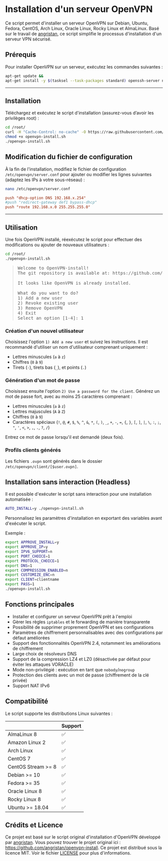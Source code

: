 # Installation d'un serveur OpenVPN

Ce script permet d'installer un serveur OpenVPN sur Debian, Ubuntu, Fedora, CentOS, Arch Linux, Oracle Linux, Rocky Linux et AlmaLinux. Basé sur le travail de [angristan](https://github.com/angristan/openvpn-install), ce script simplifie le processus d'installation d'un serveur VPN sécurisé.

## Prérequis

Pour installer OpenVPN sur un serveur, exécutez les commandes suivantes :

```bash
apt-get update &&
apt-get install -y $(tasksel --task-packages standard) openssh-server net-tools curl openvpn easy-rsa
```

---

## Installation

Téléchargez et exécutez le script d'installation (assurez-vous d’avoir les privilèges root) :

```bash
cd /root/
curl -H "Cache-Control: no-cache" -O https://raw.githubusercontent.com/jchartoire/openvpn-server/master/openvpn-install.sh
chmod +x openvpn-install.sh
./openvpn-install.sh
```

## Modification du fichier de configuration

À la fin de l'installation, modifiez le fichier de configuration `/etc/openvpn/server.conf` pour ajouter ou modifier les lignes suivantes (adaptez les IPs à votre sous-réseau) :

```bash
nano /etc/openvpn/server.conf
```

```ini
push "dhcp-option DNS 192.168.x.254"
#push "redirect-gateway def1 bypass-dhcp"
push "route 192.168.x.0 255.255.255.0"
```

---

## Utilisation

Une fois OpenVPN installé, réexécutez le script pour effectuer des modifications ou ajouter de nouveaux utilisateurs :

```bash
cd /root/
./openvpn-install.sh
```

><pre>
>Welcome to OpenVPN-install!
>The git repository is available at: https://github.com/jchartoire/openvpn-server/&NewLine;
>It looks like OpenVPN is already installed.&NewLine;
>What do you want to do?
> 1) Add a new user
> 2) Revoke existing user
> 3) Remove OpenVPN
> 4) Exit
>Select an option [1-4]: 1
></pre>

### Création d'un nouvel utilisateur

Choisissez l'option `1) Add a new user` et suivez les instructions. Il est recommandé d'utiliser un nom d'utilisateur comprenant uniquement :

* Lettres minuscules (`a` à `z`)
* Chiffres (`0` à `9`)
* Tirets (`-`), tirets bas (`_`), et points (`.`)

### Génération d'un mot de passe

Choisissez ensuite l'option `2) Use a password for the client`.
Générez un mot de passe fort, avec au moins 25 caractères comprenant :

* Lettres minuscules (`a` à `z`)
* Lettres majuscules (`A` à `Z`)
* Chiffres (`0` à `9`)
* Caractères spéciaux (`!`, `@`, `#`, `$`, `%`, `^`, `&`, `*`, `(`, `)`, `_`, `+`, `-`, `=`, `{`, `}`, `[`, `]`, `|`, `\`, `:`, `;`, `"`, `'`, `<`, `>`, `,`, `.`, `?`, `/`)

Entrez ce mot de passe lorsqu'il est demandé (deux fois).

### Profils clients générés

Les fichiers `.ovpn` sont générés dans le dossier `/etc/openvpn/client/[$user.ovpn]`.

## Installation sans interaction (Headless)

Il est possible d'exécuter le script sans interaction pour une installation automatisée :

```bash
AUTO_INSTALL=y ./openvpn-install.sh
```

Personnalisez les paramètres d'installation en exportant des variables avant d'exécuter le script.

Exemple :

```bash
export APPROVE_INSTALL=y
export APPROVE_IP=y
export IPV6_SUPPORT=n
export PORT_CHOICE=1
export PROTOCOL_CHOICE=1
export DNS=1
export COMPRESSION_ENABLED=n
export CUSTOMIZE_ENC=n
export CLIENT=clientname
export PASS=1
./openvpn-install.sh
```

## Fonctions principales

- Installer et configurer un serveur OpenVPN prêt à l'emploi
- Gèrer les règles `iptables` et le forwarding de manière transparente
- Possibilité de supprimer proprement OpenVPN et ses configurations
- Paramètres de chiffrement personnalisables avec des configurations par défaut améliorées
- Support des fonctionnalités OpenVPN 2.4, notamment les améliorations de chiffrement
- Large choix de résolveurs DNS
- Support de la compression LZ4 et LZ0 (désactivée par défaut pour éviter les attaques VORACLE)
- Mode non-privilégié : exécution en tant que `nobody`/`nogroup`
- Protection des clients avec un mot de passe (chiffrement de la clé privée)
- Support NAT IPv6

## Compatibilité

Le script supporte les distributions Linux suivantes :

|                    | Support |
| ------------------ | ------- |
| AlmaLinux 8        | ✅      |
| Amazon Linux 2     | ✅      |
| Arch Linux         | ✅      |
| CentOS 7           | ✅      |
| CentOS Stream >= 8 | ✅      |
| Debian >= 10       | ✅      |
| Fedora >= 35       | ✅      |
| Oracle Linux 8     | ✅      |
| Rocky Linux 8      | ✅      |
| Ubuntu >= 18.04    | ✅      |

## Crédits et Licence

Ce projet est basé sur le script original d'installation d'OpenVPN développé par [angristan](https://github.com/angristan). Vous pouvez trouver le projet original ici : https://github.com/angristan/openvpn-install. Ce projet est distribué sous la licence MIT. Voir le fichier [LICENSE](https://raw.githubusercontent.com/jchartoire/openvpn-server/main/LICENSE) pour plus d'informations.
